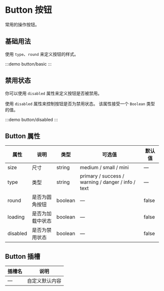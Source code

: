 # Button 按钮
常用的操作按钮。

## 基础用法
使用 `type`、`round` 来定义按钮的样式。

:::demo
button/basic
:::

## 禁用状态
你可以使用 `disabled` 属性来定义按钮是否被禁用。

使用 `disabled` 属性来控制按钮是否为禁用状态。 该属性接受一个 `Boolean` 类型的值。

:::demo
button/disabled
:::

## Button 属性
|  属性   | 说明  | 类型  | 可选值  | 默认值  |
|  ----  | ----  | ----  | ----  | ----  |
| size  | 尺寸 | string | medium / small / mini | — |
| type  | 类型 | string | primary / success / warning / danger / info / text | — |
| round  | 是否为圆角按钮 | boolean | — | false |
| loading  | 是否为加载中状态 | boolean | — | false |
| disabled  | 是否为禁用状态 | boolean | — | false |

## Button 插槽
|  插槽名   | 说明  |
|  ----  | ----  |
| —  | 自定义默认内容 |
